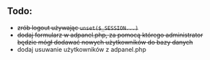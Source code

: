 ## Todo:
* ~~zrób logout używając `unset($_SESSION...)`~~
* ~~dodaj formularz w adpanel.php, za pomocą którego administrator będzie mógł dodawać nowych użytkowników do bazy danych~~
* dodaj usuwanie użytkowników z adpanel.php
